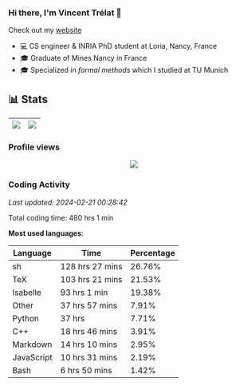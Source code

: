 ### Hi there, I'm Vincent Trélat 👋

Check out my [website](https://vtrelat.github.io)

-   💻 CS engineer & INRIA PhD student at Loria, Nancy, France
-   🎓 Graduate of Mines Nancy in France
-   🎓 Specialized in _formal methods_ which I studied at TU Munich

## 📊 **Stats**

| <img align="center" src="https://readme-stats.clckblog.space/api?username=VTrelat&show_icons=true&include_all_commits=true&theme=tokyonight&hide_border=true" /> | <img align="center" src="https://readme-stats.clckblog.space/api/top-langs/?username=VTrelat&layout=compact&theme=tokyonight&hide_border=true" /> |
| ---------------------------------------------------------------------------------------------------------------------------------------------------------------- | ------------------------------------------------------------------------------------------------------------------------------------------------- |

### Profile views

<p align="center">
 <img src="https://profile-counter.glitch.me/VTrelat/count.svg" />
</p>

<!--automations-->
### Coding Activity
_Last updated: 2024-02-21 00:28:42_

Total coding time: 480 hrs 1 min

**Most used languages**:

| Language | Time | Percentage |
| ------------- | ------------- | ------------- |
| sh | 128 hrs 27 mins | 26.76% |
| TeX | 103 hrs 21 mins | 21.53% |
| Isabelle | 93 hrs 1 min | 19.38% |
| Other | 37 hrs 57 mins | 7.91% |
| Python | 37 hrs | 7.71% |
| C++ | 18 hrs 46 mins | 3.91% |
| Markdown | 14 hrs 10 mins | 2.95% |
| JavaScript | 10 hrs 31 mins | 2.19% |
| Bash | 6 hrs 50 mins | 1.42% |

